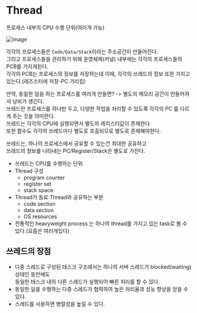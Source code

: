 # Thread   
프로세스 내부의 CPU 수행 단위(여러개 가능)   
   
![image](https://user-images.githubusercontent.com/50267433/140650716-68fe5893-8b4f-4788-85c6-5335b9e75686.png)   
            
각각의 프로세스들은 `Code/Data/Stack`이라는 주소공간이 만들어진다.                
그리고 프로세스들을 관리하기 위해 운영체제(커널) 내부에는 각각의 프로세스들의 PCB를 가지게된다.           
각각의 PCB는 프로세스의 정보를 저장하는데 이때, 각각의 쓰레드의 정보 또한 가지고 있는다.(레즈스터에 저장-PC 가리킴)            
        
만약, 동일한 일을 하는 프로세스를 여러개 만들면? -> 별도의 메모리 공간이 만들어져서 낭비가 생긴다.       
쓰레드란 프로세스를 하나만 두고, 다양한 작업을 처리할 수 있도록 각각의 PC 를 다르게 주는 것을 의미한다.   
쓰레드는 각각의 CPU에 실행되면서 별도의 레지스터값이 존재한다.          
또한 함수도 각각의 쓰레드마다 별도로 호출되므로 별도로 존재해야한다.     
   
쓰레드는, 하나의 프로세스에서 공유할 수 있는건 최대한 공유하고    
쓰레드의 정보를 나타내는 PC/Register/Stack은 별도로 가진다.           

* 쓰레드는 CPU를 수행하는 단위  
* Thread 구성 
    * program counter 
    * register set
    * stack space
* Thread가 동료 Thread와 공유하는 부분
    * code section
    * data section
    * OS resources
* 전통적인 heavyweight process 는 하나의 thread를 가지고 있는 task로 볼 수 있다.(요즘은 여러개있다)   

## 쓰레드의 장점   

* 다중 스레드로 구성된 태스크 구조에서는 하나의 서버 스레드가 blocked(waiting) 상태인 동안에도    
  동일한 태스크 내의 다른 스레드가 실행되어 빠른 처리를 할 수 있다.   
* 동일한 일을 수행하는 다중 스레드가 협력하여 높은 처리율과 성능 향상을 얻을 수 있다.   
* 스레드를 사용하면 병렬성을 높일 수 있다.   













